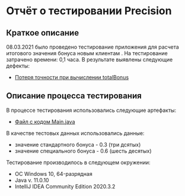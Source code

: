 # **Отчёт о тестировании Precision**
## **Краткое описание**
08.03.2021 было проведено тестирование приложения для расчета итогового значения бонуса новым клиентам . На тестирование затрачено времени: 0,1 часа. В результате выявлены следующие дефекты:
* [Потеря точности при вычислении totalBonus](https://github.com/AlexeyVFrolov/Java-1.2.2/issues/1)

## **Описание процесса тестирования**
В процессе тестирования использовались следующие артефакты: 
* [Файл с кодом Main.java](https://github.com/AlexeyVFrolov/Java-1.2.2/blob/master/src/Main.java)

В качестве тестовых данных использовались данные:
* значение стандартного бонуса - 0.3 (три дсятых)
* значение специального бонуса - 0.6 (шесть десятых)

Тестирование производилось в следующем окружении:
* ОС Windows 10, 64-разрядная
* Java v. 11.0.10
* IntelliJ IDEA Community Edition 2020.3.2
